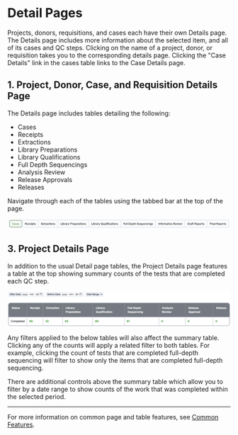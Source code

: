 # Detail Pages

Projects, donors, requisitions, and cases each have their own Details page. The Details page
includes more information about the selected item, and all of its cases and QC steps. Clicking on
the name of a project, donor, or requisition takes you to the corresponding details page. Clicking
the "Case Details" link in the cases table links to the Case Details page.

## 1. Project, Donor, Case, and Requisition Details Page

The Details page includes tables detailing the following:

- Cases
- Receipts
- Extractions
- Library Preparations
- Library Qualifications
- Full Depth Sequencings
- Analysis Review
- Release Approvals
- Releases

Navigate through each of the tables using the tabbed bar at the top of the page.

![Detail page tabs](../../images/detail_tabs.png)

## 3. Project Details Page

In addition to the usual Detail page tables, the Project Details page features a table at the top
showing summary counts of the tests that are completed each QC step.

![Project Details page](../../images/project_details_external.png)

Any filters applied to the below tables will also affect the summary table. Clicking any of the
counts will apply a related filter to both tables. For example, clicking the count of tests that are
completed full-depth sequencing will filter to show only the items that are completed full-depth
sequencing.

There are additional controls above the summary table which allow you to filter by a date range to
show counts of the work that was completed within the selected period.

---

For more information on common page and table features, see [Common Features](features.md).
